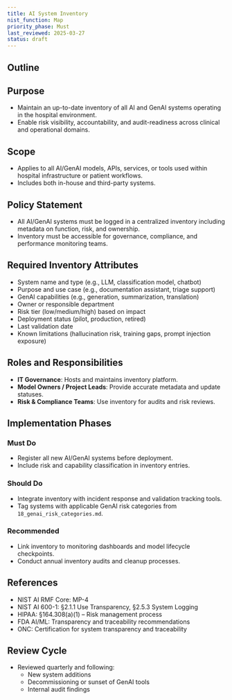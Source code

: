 ```yaml
---
title: AI System Inventory
nist_function: Map
priority_phase: Must
last_reviewed: 2025-03-27
status: draft
---
```


## Outline

## Purpose
- Maintain an up-to-date inventory of all AI and GenAI systems operating in the hospital environment.
- Enable risk visibility, accountability, and audit-readiness across clinical and operational domains.

## Scope
- Applies to all AI/GenAI models, APIs, services, or tools used within hospital infrastructure or patient workflows.
- Includes both in-house and third-party systems.

## Policy Statement
- All AI/GenAI systems must be logged in a centralized inventory including metadata on function, risk, and ownership.
- Inventory must be accessible for governance, compliance, and performance monitoring teams.

## Required Inventory Attributes

- System name and type (e.g., LLM, classification model, chatbot)
- Purpose and use case (e.g., documentation assistant, triage support)
- GenAI capabilities (e.g., generation, summarization, translation)
- Owner or responsible department
- Risk tier (low/medium/high) based on impact
- Deployment status (pilot, production, retired)
- Last validation date
- Known limitations (hallucination risk, training gaps, prompt injection exposure)

## Roles and Responsibilities
- **IT Governance**: Hosts and maintains inventory platform.
- **Model Owners / Project Leads**: Provide accurate metadata and update statuses.
- **Risk & Compliance Teams**: Use inventory for audits and risk reviews.

## Implementation Phases

### Must Do
- Register all new AI/GenAI systems before deployment.
- Include risk and capability classification in inventory entries.

### Should Do
- Integrate inventory with incident response and validation tracking tools.
- Tag systems with applicable GenAI risk categories from `18_genai_risk_categories.md`.

### Recommended
- Link inventory to monitoring dashboards and model lifecycle checkpoints.
- Conduct annual inventory audits and cleanup processes.

## References
- NIST AI RMF Core: MP-4
- NIST AI 600-1: §2.1.1 Use Transparency, §2.5.3 System Logging
- HIPAA: §164.308(a)(1) – Risk management process
- FDA AI/ML: Transparency and traceability recommendations
- ONC: Certification for system transparency and traceability

## Review Cycle
- Reviewed quarterly and following:
  - New system additions
  - Decommissioning or sunset of GenAI tools
  - Internal audit findings
